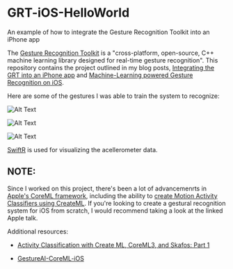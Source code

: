 # GRT-iOS-HelloWorld
An example of how to integrate the Gesture Recognition Toolkit into an
iPhone app


The [Gesture Recognition Toolkit](https://github.com/nickgillian/grt) is a "cross-platform, open-source, C++ machine learning library 
designed for real-time gesture recognition". This repository contains the project outlined in my blog posts, [Integrating the GRT into an 
iPhone app](https://nickarner.com/notes/integrating-the-grt-into-an-iphone-project-august-29-2017/) and [Machine-Learning powered Gesture Recognition on iOS](https://nickarner.com/notes/machine-learning-powered-gesture-recognition-on-ios-october-7-2017/).

Here are some of the gestures I was able to train the system to 
recognize:

![Alt Text](https://github.com/narner/GRT-iOS-HelloWorld/raw/master/ReadmeResources/Gesture1.gif)

![Alt Text](https://github.com/narner/GRT-iOS-HelloWorld/raw/master/ReadmeResources/Gesture2.gif)

![Alt Text](https://github.com/narner/GRT-iOS-HelloWorld/raw/master/ReadmeResources/Gesture3.gif)

[SwiftR](https://github.com/kalanyuz/SwiftR) is used for visualizing 
the acellerometer data. 


## NOTE:
Since I worked on this project, there's been a lot of advancemenrts in [Apple's CoreML framework](https://developer.apple.com/documentation/coreml), including the ability to [create Motion Activity Classifiers using CreateML](https://developer.apple.com/videos/play/wwdc2019/426/). If you're looking to create a gestural recognition system for iOS from scratch, I would recommend taking a look at the linked Apple talk. 

Additional resources: 
* [Activity Classification with Create ML, CoreML3, and Skafos: Part 1](https://medium.com/skafosai/activity-classification-with-create-ml-coreml3-and-skafos-part-1-8f130b5701f6)

* [GestureAI-CoreML-iOS](https://github.com/akimach/GestureAI-CoreML-iOS)

